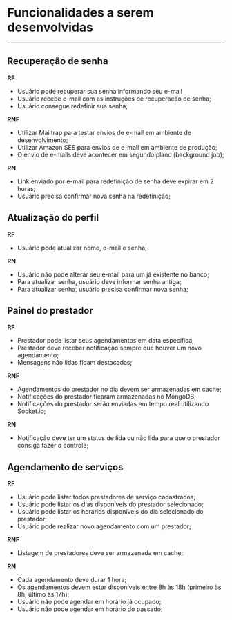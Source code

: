 # Funcionalidades a serem desenvolvidas
****
## Recuperação de senha 

**RF**

- Usuário pode recuperar sua senha informando seu e-mail
- Usuário recebe e-mail com as instruções de recuperação de senha;
- Usuário consegue redefinir sua senha;

**RNF**

- Utilizar Mailtrap para testar envios de e-mail em ambiente de desenvolvimento;
- Utilizar Amazon SES para envios de e-mail em ambiente de produção;
- O envio de e-mails deve acontecer em segundo plano (background job);

**RN**

- Link enviado por e-mail para redefinição de senha deve expirar em 2 horas;
- Usuário precisa confirmar nova senha na redefinição;

## Atualização do perfil

**RF**

- Usuário pode atualizar nome, e-mail e senha;

**RN**

- Usuário não pode alterar seu e-mail para um já existente no banco;
- Para atualizar senha, usuário deve informar senha antiga;
- Para atualizar senha, usuário precisa confirmar nova senha;

## Painel do prestador 

**RF**

- Prestador pode listar seus agendamentos em data específica;
- Prestador deve receber notificação sempre que houver um novo agendamento;
- Mensagens não lidas ficam destacadas;

**RNF**

- Agendamentos do prestador no dia devem ser armazenadas em cache;
- Notificações do prestador ficaram armazenadas no MongoDB;
- Notificações do prestador serão enviadas em tempo real utilizando Socket.io;

**RN**

- Notificação deve ter um status de lida ou não lida para que o prestador consiga fazer o controle;

## Agendamento de serviços 

**RF**

- Usuário pode listar todos prestadores de serviço cadastrados;
- Usuário pode listar os dias disponíveis do prestador selecionado;
- Usuário pode listar os horários disponíveis do dia selecionado do prestador;
- Usuário pode realizar novo agendamento com um prestador;

**RNF**

- Listagem de prestadores deve ser armazenada em cache;

**RN**

- Cada agendamento deve durar 1 hora;
- Os agendamentos devem estar disponíveis entre 8h às 18h  (primeiro às 8h, último às 17h);
- Usuário não pode agendar em horário já ocupado;
- Usuário não pode agendar em horário do passado;
